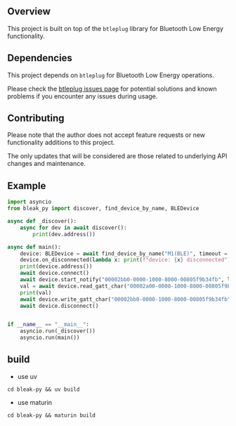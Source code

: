 ## Overview

This project is built on top of the `btleplug` library for Bluetooth Low Energy functionality.

## Dependencies

This project depends on `btleplug` for Bluetooth Low Energy operations. 

Please check the [btleplug issues page](https://github.com/deviceplug/btleplug/issues) 
for potential solutions and known problems if you encounter any issues during usage.

## Contributing

Please note that the author does not accept feature requests or new functionality additions to this project. 

The only updates that will be considered are those related to underlying API changes and maintenance.

## Example

```python
import asyncio
from bleak_py import discover, find_device_by_name, BLEDevice

async def _discover():
    async for dev in await discover():
        print(dev.address())

async def main():
    device: BLEDevice = await find_device_by_name("M1(BLE)", timeout = 10)
    device.on_disconnected(lambda x: print(f"device: {x} disconnected"))
    print(device.address())
    await device.connect()
    await device.start_notify("00002bb0-0000-1000-8000-00805f9b34fb", lambda uuid, data: print(f"{uuid} received: {data}"))
    val = await device.read_gatt_char("00002a00-0000-1000-8000-00805f9b34fb")
    print(val)
    await device.write_gatt_char("00002bb0-0000-1000-8000-00805f9b34fb", [1, 2, 3, 4])
    await device.disconnect()


if __name__ == "__main__":
    asyncio.run(_discover())
    asyncio.run(main())
```

## build
* use uv
 ```shell
 cd bleak-py && uv build
 ```

* use maturin
 ```shell
 cd bleak-py && maturin build
 ```
